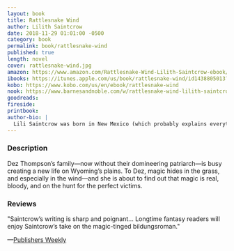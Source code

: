 ```yaml
---
layout: book
title: Rattlesnake Wind
author: Lilith Saintcrow
date: 2018-11-29 01:01:00 -0500
category: book
permalink: book/rattlesnake-wind
published: true
length: novel
cover: rattlesnake-wind.jpg
amazon: https://www.amazon.com/Rattlesnake-Wind-Lilith-Saintcrow-ebook/dp/B07JCDZMP8/ref=sr_1_2?ie=UTF8&qid=1543499820&sr=8-2&keywords=Rattlesnake+Wind
ibooks: https://itunes.apple.com/us/book/rattlesnake-wind/id1438805013?mt=11
kobo: https://www.kobo.com/us/en/ebook/rattlesnake-wind
nook: https://www.barnesandnoble.com/w/rattlesnake-wind-lilith-saintcrow/1129734508?ean=9780998778365
goodreads:
fireside:
printbook:
author-bio: |
  Lili Saintcrow was born in New Mexico (which probably explains everything, given the nuclear testing) and spent her childhood bouncing around the world as a military brat. She fell in love with writing in second grade and has done it obsessively ever since. She currently resides in the rainy Pacific Northwest with her children, dogs, cat, and assorted other strays, including a metric ton of books holding her house together.  
---
```


### Description

Dez Thompson’s family—now without their domineering patriarch—is busy creating a new life on Wyoming’s plains. To Dez, magic hides in the grass, and especially in the wind—and she is about to find out that magic is real, bloody, and on the hunt for the perfect victims.

### Reviews

"Saintcrow’s writing is sharp and poignant... Longtime fantasy readers will enjoy Saintcrow’s take on the magic-tinged bildungsroman."

—[Publishers Weekly](https://www.publishersweekly.com/978-0-9987783-6-5)
